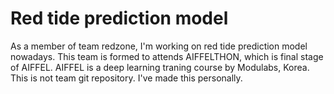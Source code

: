 # Red tide prediction model
As a member of team redzone, I'm working on red tide prediction model nowadays. This team is formed to attends AIFFELTHON, which is final stage of AIFFEL. AIFFEL is a deep learning traning course by Modulabs, Korea.
This is not team git repository. I've made this personally.
